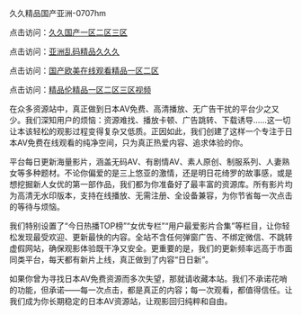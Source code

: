 久久精品国产亚洲-0707hm


点击访问：<a href="https://bered.pages.dev/">久久国产一区二区三区</a>

点击访问：<a href="https://cfad.pages.dev/">亚洲乱码精品久久久</a>

点击访问：<a href="https://vassv.pages.dev/">国产欧美在线观看精品一区二区</a>

点击访问：<a href="https://gsd-agv.pages.dev/">精品伦精品一区二区三区视频</a>


在众多资源站中，真正做到日本AV免费、高清播放、无广告干扰的平台少之又少。我们深知用户的烦恼：资源难找、播放卡顿、广告跳转、下载诱导……这一切让本该轻松的观影过程变得复杂又低质。正因如此，我们创建了这样一个专注于日本AV免费在线观看的纯净空间，只为真正热爱内容、追求体验的你。

平台每日更新海量影片，涵盖无码AV、有剧情AV、素人原创、制服系列、人妻熟女等多种题材。不论你偏爱的是三上悠亚的激情，还是明日花绮罗的故事感，或是想挖掘新人女优的第一部作品，我们都为你准备好了最丰富的资源库。所有影片均为高清无水印版本，支持在线播放、无需注册、全设备兼容，为你节省每一次点击的等待与烦恼。

我们特别设置了“今日热播TOP榜”“女优专栏”“用户最爱影片合集”等栏目，让你轻松发现最受欢迎、更新最快的内容。全站不含任何弹窗广告、不绑定微信、不跳转虚假网站，确保观影体验既干净又安全。更重要的是，我们的更新频率远高于市面同类平台，每天都有新片上线，真正做到了内容“日日新”。

如果你曾为寻找日本AV免费资源而多次失望，那就请收藏本站。我们不承诺花哨的功能，但承诺——每一次点击，都是真正的内容；每一次观看，都值得信任。让我们成为你长期稳定的日本AV资源站，让观影回归纯粹和自由。


<span style="display:none;">[Canonical link](https://github.com/nn55236/54503 ）</span>
